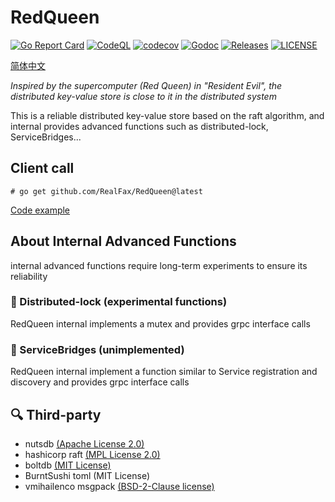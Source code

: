 # RedQueen

[![Go Report Card](https://goreportcard.com/badge/github.com/RealFax/RedQueen)](https://goreportcard.com/report/github.com/RealFax/RedQueen)
[![CodeQL](https://github.com/RealFax/RedQueen/actions/workflows/codeql.yml/badge.svg)](https://github.com/RealFax/RedQueen/actions/workflows/codeql.yml)
[![codecov](https://codecov.io/gh/RealFax/RedQueen/branch/master/graph/badge.svg?token=4JL6XDU245)](https://codecov.io/gh/RealFax/RedQueen)
[![Godoc](http://img.shields.io/badge/go-documentation-blue.svg?style=flat-square)](https://godoc.org/github.com/RealFax/RedQueen)
[![Releases](https://img.shields.io/github/release/RealFax/RedQueen/all.svg?style=flat-square)](https://github.com/RealFax/RedQueen/releases)
[![LICENSE](https://img.shields.io/github/license/RealFax/RedQueen.svg?style=flat-square)](https://github.com/RealFax/RedQueen/blob/master/LICENSE)

[简体中文](./README_zh.md)

_Inspired by the supercomputer (Red Queen) in "Resident Evil", the distributed key-value store is close to it in the distributed system_

This is a reliable distributed key-value store based on the raft algorithm, and internal provides advanced functions such as distributed-lock, ServiceBridges...

## Client call
`# go get github.com/RealFax/RedQueen@latest`

[Code example](https://github.com/RealFax/RedQueen/tree/master/client/example)

## About Internal Advanced Functions
internal advanced functions require long-term experiments to ensure its reliability

### 🧪 Distributed-lock (experimental functions)
RedQueen internal implements a mutex and provides grpc interface calls

### 🔨 ServiceBridges (unimplemented)
RedQueen internal implement a function similar to Service registration and discovery and provides grpc interface calls

## 🔍 Third-party
- nutsdb [(Apache License 2.0)](https://github.com/nutsdb/nutsdb/blob/master/LICENSE)
- hashicorp raft [(MPL License 2.0)](https://github.com/hashicorp/raft/blob/main/LICENSE)
- boltdb [(MIT License)](https://github.com/boltdb/bolt/blob/master/LICENSE)
- BurntSushi toml (MIT License)
- vmihailenco msgpack [(BSD-2-Clause license)](https://github.com/vmihailenco/msgpack/blob/v5/LICENSE)
